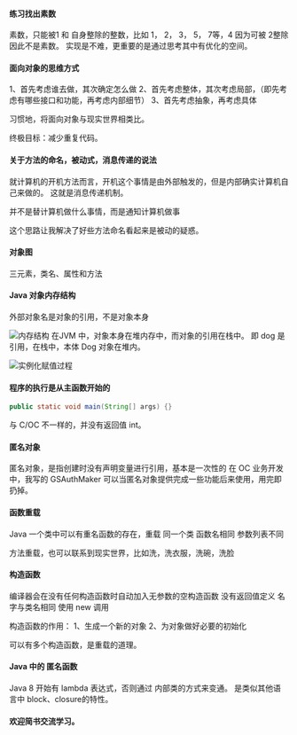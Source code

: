 #### 练习找出素数
素数，只能被1 和 自身整除的整数，比如 1， 2， 3， 5， 7等，4 因为可被 2整除因此不是素数。
实现是不难，更重要的是通过思考其中有优化的空间。

#### 面向对象的思维方式
1、首先考虑谁去做，其次确定怎么做
2、首先考虑整体，其次考虑局部，（即先考虑有哪些接口和功能，再考虑内部细节）
3、首先考虑抽象，再考虑具体

习惯地，将面向对象与现实世界相类比。

终极目标：减少重复代码。

#### 关于方法的命名，被动式，消息传递的说法
就计算机的开机方法而言，开机这个事情是由外部触发的，但是内部确实计算机自己来做的。
这就是消息传递机制。

并不是替计算机做什么事情，而是通知计算机做事

这个思路让我解决了好些方法命名看起来是被动的疑惑。

#### 对象图
三元素，类名、属性和方法

#### Java 对象内存结构

外部对象名是对象的引用，不是对象本身

![内存结构](http://upload-images.jianshu.io/upload_images/73339-589923f5c1d438a0.png?imageMogr2/auto-orient/strip%7CimageView2/2/w/1240)
在JVM 中，对象本身在堆内存中，而对象的引用在栈中。
即 dog 是引用，在栈中，本体 Dog 对象在堆内。

![实例化赋值过程](http://upload-images.jianshu.io/upload_images/73339-9b51d4b3f2a0df12.png?imageMogr2/auto-orient/strip%7CimageView2/2/w/1240)

#### 程序的执行是从主函数开始的
```Java
public static void main(String[] args) {}
```
与 C/OC 不一样的，并没有返回值 int。

#### 匿名对象
匿名对象，是指创建时没有声明变量进行引用，基本是一次性的
在 OC 业务开发中，我写的 GSAuthMaker 可以当匿名对象提供完成一些功能后来使用，用完即扔掉。

#### 函数重载
Java 一个类中可以有重名函数的存在，重载
同一个类
函数名相同
参数列表不同


方法重载，也可以联系到现实世界，比如洗，洗衣服，洗碗，洗脸

#### 构造函数
编译器会在没有任何构造函数时自动加入无参数的空构造函数
没有返回值定义
名字与类名相同
使用 new 调用

构造函数的作用：
1、生成一个新的对象
2、为对象做好必要的初始化

可以有多个构造函数，是重载的道理。

#### Java 中的 匿名函数
Java 8 开始有 lambda 表达式，否则通过 内部类的方式来变通。
是类似其他语言中 block、closure的特性。

#### 欢迎简书交流学习。
